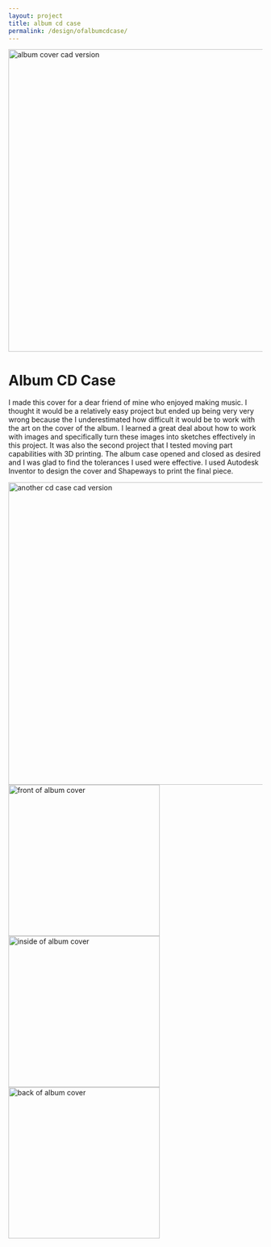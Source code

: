 ```yaml
---
layout: project
title: album cd case
permalink: /design/ofalbumcdcase/
---
```

<img src="../../assets/images/polystat+album+cover.png" alt="album cover cad version" width="600"/>

# Album CD Case

I made this cover for a dear friend of mine who enjoyed making music. I thought it would be a relatively easy project but ended up being very very wrong because the I underestimated how difficult it would be to work with the art on the cover of the album. I learned a great deal about how to work with images and specifically turn these images into sketches effectively in this project. It was also the second project that I tested moving part capabilities with 3D printing. The album case opened and closed as desired and I was glad to find the tolerances I used were effective. I used Autodesk Inventor to design the cover and Shapeways to print the final piece.

<img src="../../assets/images/cdcase1.jpg" alt="another cd case cad version" width="600"/>

<img src="../../assets/images/realcdcase3.jpg" alt="front of album cover" width="300"/>
<img src="../../assets/images/realcdcase2.jpg" alt="inside of album cover" width="300"/>
<img src="../../assets/images/realcdcase1.jpg" alt="back of album cover" width="300"/>